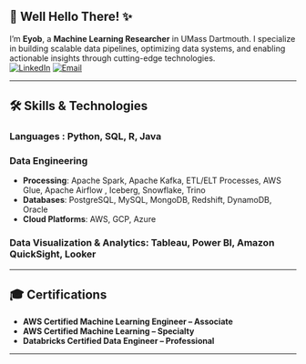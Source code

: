 
## 👋 Well Hello There! ✨  

I’m **Eyob**, a **Machine Learning Researcher** in UMass Dartmouth. I specialize in building scalable data pipelines, optimizing data systems, and enabling actionable insights through cutting-edge technologies.  
[![LinkedIn](https://img.shields.io/badge/LinkedIn-0077B5?style=for-the-badge&logo=linkedin&logoColor=white)](https://www.linkedin.com/in/eyobts)
[![Email](https://img.shields.io/badge/Email-D14836?style=for-the-badge&logo=gmail&logoColor=white)](mailto:eyobyoseff@gmail.com)

---

## 🛠️ Skills & Technologies  

### **Languages**  : Python, SQL, R, Java

### **Data Engineering**  
- **Processing**: Apache Spark, Apache Kafka, ETL/ELT Processes, AWS Glue, Apache Airflow , Iceberg, Snowflake, Trino
- **Databases**: PostgreSQL, MySQL, MongoDB, Redshift, DynamoDB, Oracle  
- **Cloud Platforms**: AWS, GCP, Azure

### **Data Visualization & Analytics**: Tableau, Power BI, Amazon QuickSight, Looker

---

## 🎓 Certifications  

- **AWS Certified Machine Learning Engineer – Associate**  
- **AWS Certified Machine Learning – Specialty**  
- **Databricks Certified Data Engineer – Professional**  

---
